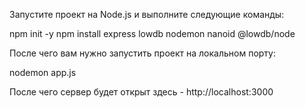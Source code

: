 Запустите проект на Node.js и выполните следующие команды:

npm init -y
npm install express lowdb nodemon nanoid @lowdb/node


После чего вам нужно запустить проект на локальном порту:

nodemon app.js


После чего сервер будет открыт здесь - http://localhost:3000
